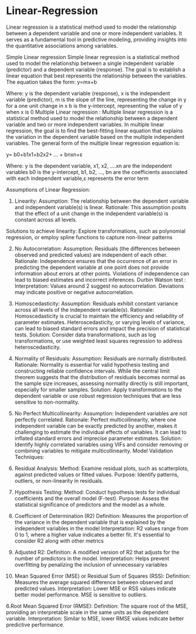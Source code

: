 # Linear-Regression

Linear regression is a statistical method used to model the relationship between a dependent variable and one or more independent variables. It serves as a fundamental tool in predictive modeling, providing insights into the quantitative associations among variables. 

Simple Linear regression
Simple linear regression is a statistical method used to model the relationship between a single independent variable (predictor) and a dependent variable (response). The goal is to establish a linear equation that best represents the relationship between the variables. The equation takes the form:
y=mx+b

Where:
y is the dependent variable (response),
x is the independent variable (predictor),
m is the slope of the line, representing the change in y for a one unit change in x
b is the y-intercept, representing the value of y when x is 0
Multiple Linear regression : 
Multiple linear regression is a statistical method used to model the relationship between a dependent variable and two or more independent variables. In multiple linear regression, the goal is to find the best-fitting linear equation that explains the variation in the dependent variable based on the multiple independent variables. The general form of the multiple linear regression equation is:

y= b0+b1x1+b2x2+ … + bnxn+ε

Where:
y is the dependent variable,
x1, x2, ….xn are the independent variables
b0 is the y-intercept,
b1, b2, …, bn are the coefficients associated with each independent variable,ε represents the error term

Assumptions of Linear Regression:
1. Linearity:
Assumption: The relationship between the dependent variable and independent variable(s) is linear.
Rationale: This assumption posits that the effect of a unit change in the independent variable(s) is constant across all levels.

Solutions to achieve linearity: Explore transformations, such as polynomial regression, or employ spline functions to capture non-linear patterns

2. No Autocorrelation:
Assumption: Residuals (the differences between observed and predicted values) are independent of each other.
Rationale: Independence ensures that the occurrence of an error in predicting the dependent variable at one point does not provide information about errors at other points. Violations of independence can lead to biased estimates and incorrect inferences.
Durbin Watson test : Interpretation: Values around 2 suggest no autocorrelation. Deviations may indicate positive or negative autocorrelation.

3. Homoscedasticity:
Assumption: Residuals exhibit constant variance across all levels of the independent variable(s).
Rationale: Homoscedasticity is crucial to maintain the efficiency and reliability of parameter estimates. Heteroscedasticity, or varying levels of variance, can lead to biased standard errors and impact the precision of statistical tests.
Solution: Consider data transformations, such as log transformations, or use weighted least squares regression to address heteroscedasticity.
4. Normality of Residuals:
Assumption: Residuals are normally distributed.
Rationale: Normality is essential for valid hypothesis testing and constructing reliable confidence intervals. While the central limit theorem suggests that the distribution of residuals becomes normal as the sample size increases, assessing normality directly is still important, especially for smaller samples.
Solution: Apply transformations to the dependent variable or use robust regression techniques that are less sensitive to non-normality.
5. No Perfect Multicollinearity:
Assumption: Independent variables are not perfectly correlated.
Rationale: Perfect multicollinearity, where one independent variable can be exactly predicted by another, makes it challenging to estimate the individual effects of variables. It can lead to inflated standard errors and imprecise parameter estimates.
Solution: Identify highly correlated variables using VIFs and consider removing or combining variables to mitigate multicollinearity.
Model Validation Techniques:
1. Residual Analysis:
Method: Examine residual plots, such as scatterplots, against predicted values or fitted values.
Purpose: Identify patterns, outliers, or non-linearity in residuals.
2. Hypothesis Testing:
Method: Conduct hypothesis tests for individual coefficients and the overall model (F-test).
Purpose: Assess the statistical significance of predictors and the model as a whole.
3. Coefficient of Determination (R2)
Definition: Measures the proportion of the variance in the dependent variable that is explained by the independent variables in the model
Interpretation: R2 values range from 0 to 1, where a higher value indicates a better fit. It's essential to consider R2 along with other metrics
4. Adjusted R2: 
 Definition: A modified version of R2 that adjusts for the number of predictors in the model. 
Interpretation: Helps prevent overfitting by penalizing the inclusion of unnecessary variables

5. Mean Squared Error (MSE) or Residual Sum of Squares (RSS):
Definition: Measures the average squared difference between observed and predicted values.
Interpretation: Lower MSE or RSS values indicate better model performance. MSE is sensitive to outliers.


6.Root Mean Squared Error (RMSE):
Definition: The square root of the MSE, providing an interpretable scale in the same units as the dependent variable.
Interpretation: Similar to MSE, lower RMSE values indicate better predictive performance.

